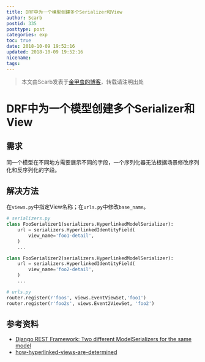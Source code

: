 ```yaml
---
title: DRF中为一个模型创建多个Serializer和View
author: Scarb
postid: 335
posttype: post
categories: exp
toc: true
date: 2018-10-09 19:52:16
updated: 2018-10-09 19:52:16
nicename:
tags:
---
```


>本文由Scarb发表于[金甲虫的博客](http://47.106.131.90/blog)，转载请注明出处

# DRF中为一个模型创建多个Serializer和View

## 需求

同一个模型在不同地方需要展示不同的字段，一个序列化器无法根据场景修改序列化和反序列化的字段。

## 解决方法

在`views.py`中指定View名称；在`urls.py`中修改`base_name`。

```python
# serializers.py
class FooSerializer1(serializers.HyperlinkedModelSerializer):
    url = serializers.HyperlinkedIdentityField(
        view_name='foo1-detail',
    )
    ...

class FooSerializer2(serializers.HyperlinkedModelSerializer):
    url = serializers.HyperlinkedIdentityField(
        view_name='foo2-detail',
    )
    ...
```

```python
# urls.py
router.register(r'foos', views.EventViewSet,'foo1')
router.register(r'foo2s', views.Event2ViewSet, 'foo2')
```

## 参考资料

- [Django REST Framework: Two different ModelSerializers for the same model](https://stackoverflow.com/questions/24351287/django-rest-framework-two-different-modelserializers-for-the-same-model)
- [how-hyperlinked-views-are-determined](https://www.django-rest-framework.org/api-guide/serializers/#how-hyperlinked-views-are-determined)